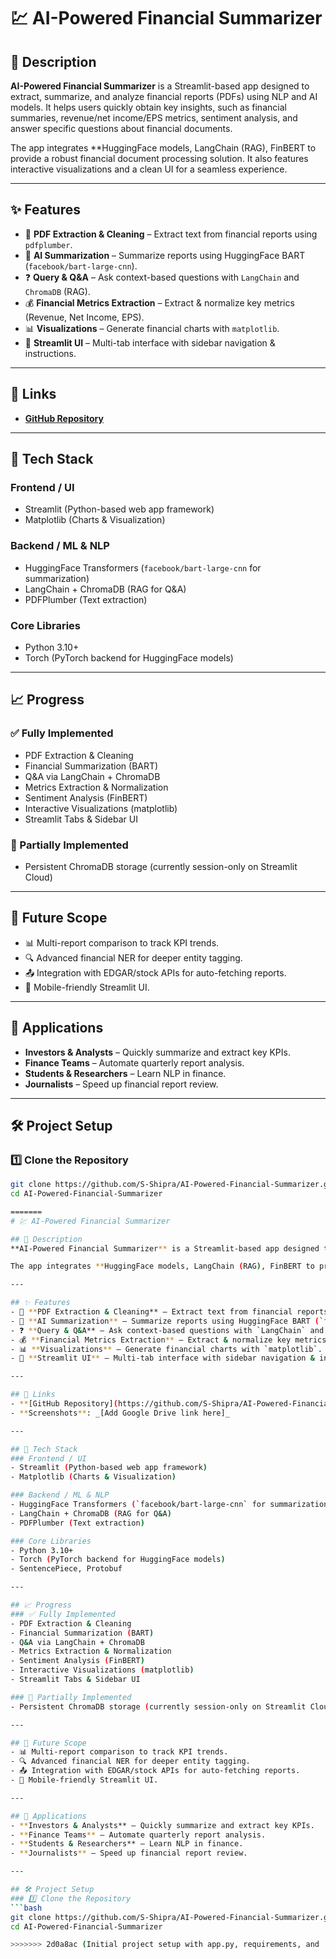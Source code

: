 
# 💹 AI-Powered Financial Summarizer  

## 📝 Description  
**AI-Powered Financial Summarizer** is a Streamlit-based app designed to extract, summarize, and analyze financial reports (PDFs) using NLP and AI models. It helps users quickly obtain key insights, such as financial summaries, revenue/net income/EPS metrics, sentiment analysis, and answer specific questions about financial documents.  

The app integrates **HuggingFace models, LangChain (RAG), FinBERT to provide a robust financial document processing solution. It also features interactive visualizations and a clean UI for a seamless experience.  

---

## ✨ Features  
- 📄 **PDF Extraction & Cleaning** – Extract text from financial reports using `pdfplumber`.  
- 🤖 **AI Summarization** – Summarize reports using HuggingFace BART (`facebook/bart-large-cnn`).  
- ❓ **Query & Q&A** – Ask context-based questions with `LangChain` and `ChromaDB` (RAG).  
- 💰 **Financial Metrics Extraction** – Extract & normalize key metrics (Revenue, Net Income, EPS).  
- 📊 **Visualizations** – Generate financial charts with `matplotlib`.  
- 🎨 **Streamlit UI** – Multi-tab interface with sidebar navigation & instructions.  

---

## 🔗 Links  
- **[GitHub Repository](https://github.com/S-Shipra/AI-Powered-Financial-Summarizer)**  

---

## 🤖 Tech Stack  
### Frontend / UI  
- Streamlit (Python-based web app framework)  
- Matplotlib (Charts & Visualization)  

### Backend / ML & NLP  
- HuggingFace Transformers (`facebook/bart-large-cnn` for summarization)  
- LangChain + ChromaDB (RAG for Q&A)  
- PDFPlumber (Text extraction)  

### Core Libraries  
- Python 3.10+  
- Torch (PyTorch backend for HuggingFace models)  

---

## 📈 Progress  
### ✅ Fully Implemented  
- PDF Extraction & Cleaning  
- Financial Summarization (BART)  
- Q&A via LangChain + ChromaDB  
- Metrics Extraction & Normalization
- Sentiment Analysis (FinBERT)  
- Interactive Visualizations (matplotlib)  
- Streamlit Tabs & Sidebar UI  

### 🔧 Partially Implemented  
- Persistent ChromaDB storage (currently session-only on Streamlit Cloud)  

---

## 🔮 Future Scope  
- 📊 Multi-report comparison to track KPI trends.  
- 🔍 Advanced financial NER for deeper entity tagging.  
- 📤 Integration with EDGAR/stock APIs for auto-fetching reports.  
- 📱 Mobile-friendly Streamlit UI.  

---

## 💸 Applications  
- **Investors & Analysts** – Quickly summarize and extract key KPIs.  
- **Finance Teams** – Automate quarterly report analysis.  
- **Students & Researchers** – Learn NLP in finance.  
- **Journalists** – Speed up financial report review.  

---

## 🛠 Project Setup  
### 1️⃣ Clone the Repository
```bash
git clone https://github.com/S-Shipra/AI-Powered-Financial-Summarizer.git
cd AI-Powered-Financial-Summarizer

=======
# 💹 AI-Powered Financial Summarizer  

## 📝 Description  
**AI-Powered Financial Summarizer** is a Streamlit-based app designed to extract, summarize, and analyze financial reports (PDFs) using NLP and AI models. It helps users quickly obtain key insights, such as financial summaries, revenue/net income/EPS metrics, sentiment analysis, and answer specific questions about financial documents.  

The app integrates **HuggingFace models, LangChain (RAG), FinBERT to provide a robust financial document processing solution. It also features interactive visualizations and a clean UI for a seamless experience.  

---

## ✨ Features  
- 📄 **PDF Extraction & Cleaning** – Extract text from financial reports using `pdfplumber`.  
- 🤖 **AI Summarization** – Summarize reports using HuggingFace BART (`facebook/bart-large-cnn`).  
- ❓ **Query & Q&A** – Ask context-based questions with `LangChain` and `ChromaDB` (RAG).  
- 💰 **Financial Metrics Extraction** – Extract & normalize key metrics (Revenue, Net Income, EPS).  
- 📊 **Visualizations** – Generate financial charts with `matplotlib`.  
- 🎨 **Streamlit UI** – Multi-tab interface with sidebar navigation & instructions.  

---

## 🔗 Links  
- **[GitHub Repository](https://github.com/S-Shipra/AI-Powered-Financial-Summarizer)**  
- **Screenshots**: _[Add Google Drive link here]_  

---

## 🤖 Tech Stack  
### Frontend / UI  
- Streamlit (Python-based web app framework)  
- Matplotlib (Charts & Visualization)  

### Backend / ML & NLP  
- HuggingFace Transformers (`facebook/bart-large-cnn` for summarization)  
- LangChain + ChromaDB (RAG for Q&A)  
- PDFPlumber (Text extraction)  

### Core Libraries  
- Python 3.10+  
- Torch (PyTorch backend for HuggingFace models)  
- SentencePiece, Protobuf  

---

## 📈 Progress  
### ✅ Fully Implemented  
- PDF Extraction & Cleaning  
- Financial Summarization (BART)  
- Q&A via LangChain + ChromaDB  
- Metrics Extraction & Normalization
- Sentiment Analysis (FinBERT)  
- Interactive Visualizations (matplotlib)  
- Streamlit Tabs & Sidebar UI  

### 🔧 Partially Implemented  
- Persistent ChromaDB storage (currently session-only on Streamlit Cloud)  

---

## 🔮 Future Scope  
- 📊 Multi-report comparison to track KPI trends.  
- 🔍 Advanced financial NER for deeper entity tagging.  
- 📤 Integration with EDGAR/stock APIs for auto-fetching reports.  
- 📱 Mobile-friendly Streamlit UI.  

---

## 💸 Applications  
- **Investors & Analysts** – Quickly summarize and extract key KPIs.  
- **Finance Teams** – Automate quarterly report analysis.  
- **Students & Researchers** – Learn NLP in finance.  
- **Journalists** – Speed up financial report review.  

---

## 🛠 Project Setup  
### 1️⃣ Clone the Repository
```bash
git clone https://github.com/S-Shipra/AI-Powered-Financial-Summarizer.git
cd AI-Powered-Financial-Summarizer

>>>>>>> 2d0a8ac (Initial project setup with app.py, requirements, and .gitignore)
